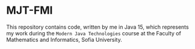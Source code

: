# MJT-FMI
This repository contains code, written by me in Java 15, 
which represents my work during the `Modern Java Technologies` course 
at the Faculty of Mathematics and Informatics, Sofia University.
